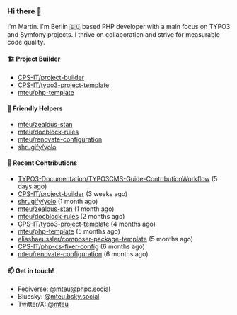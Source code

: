 ### Hi there 👋

I'm Martin. I'm Berlin 🇪🇺 based PHP developer with a main focus on TYPO3 and Symfony projects. I thrive on
collaboration and strive for measurable code quality.

#### 🏗️ Project Builder

- [CPS-IT/project-builder](https://github.com/CPS-IT/project-builder)
- [CPS-IT/typo3-project-template](https://github.com/CPS-IT/typo3-project-template)
- [mteu/php-template](https://github.com/mteu/php-template)

#### 🚜 Friendly Helpers

- [mteu/zealous-stan](https://github.com/mteu/zealous-stan)
- [mteu/docblock-rules](https://github.com/mteu/docblock-rules)
- [mteu/renovate-configuration](https://github.com/mteu/renovate-configuration)
- [shrugify/yolo](https://github.com/shrugify/yolo)

#### 👷 Recent Contributions


- [TYPO3-Documentation/TYPO3CMS-Guide-ContributionWorkflow](https://github.com/TYPO3-Documentation/TYPO3CMS-Guide-ContributionWorkflow) (5 days ago)
- [CPS-IT/project-builder](https://github.com/CPS-IT/project-builder) (3 weeks ago)
- [shrugify/yolo](https://github.com/shrugify/yolo) (1 month ago)
- [mteu/zealous-stan](https://github.com/mteu/zealous-stan) (1 month ago)
- [mteu/docblock-rules](https://github.com/mteu/docblock-rules) (2 months ago)
- [CPS-IT/typo3-project-template](https://github.com/CPS-IT/typo3-project-template) (4 months ago)
- [mteu/php-template](https://github.com/mteu/php-template) (5 months ago)
- [eliashaeussler/composer-package-template](https://github.com/eliashaeussler/composer-package-template) (5 months ago)
- [CPS-IT/php-cs-fixer-config](https://github.com/CPS-IT/php-cs-fixer-config) (6 months ago)
- [mteu/renovate-configuration](https://github.com/mteu/renovate-configuration) (6 months ago)

#### 📫 Get in touch!

- Fediverse: [@mteu@phpc.social](https://phpc.social/@mteu)
- Bluesky: [@mteu.bsky.social](https://bsky.app/profile/mteu.bsky.social)
- Twitter/X: [@mteu](https://x.com/mteu)
